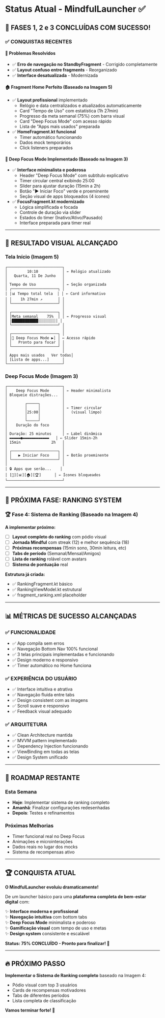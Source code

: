 # Status Atual - MindfulLauncher ✅

## 🎉 **FASES 1, 2 e 3 CONCLUÍDAS COM SUCESSO!**

### ✅ **CONQUISTAS RECENTES**

#### 🚨 **Problemas Resolvidos**
- ✅ **Erro de navegação no StandbyFragment** - Corrigido completamente
- ✅ **Layout confuso entre fragments** - Reorganizado
- ✅ **Interface desatualizada** - Modernizada

#### 🏠 **Fragment Home Perfeito (Baseado na Imagem 5)**
- ✅ **Layout profissional** implementado
  - Relógio e data centralizados e atualizados automaticamente
  - Card "Tempo de Uso" com estatística (1h 27min)
  - Progresso da meta semanal (75%) com barra visual
  - Card "Deep Focus Mode" com acesso rápido
  - Lista de "Apps mais usados" preparada
- ✅ **HomeFragment.kt funcional**
  - Timer automático funcionando
  - Dados mock temporários
  - Click listeners preparados

#### 🎯 **Deep Focus Mode Implementado (Baseado na Imagem 3)**
- ✅ **Interface minimalista e poderosa**
  - Header "Deep Focus Mode" com subtítulo explicativo
  - Timer circular central exibindo 25:00
  - Slider para ajustar duração (15min a 2h)
  - Botão "▶ Iniciar Foco" verde e proeminente
  - Seção visual de apps bloqueados (4 ícones)
- ✅ **FocusFragment.kt modernizado**
  - Lógica simplificada e focada
  - Controle de duração via slider
  - Estados do timer (Inativo/Ativo/Pausado)
  - Interface preparada para timer real

---

## 📱 **RESULTADO VISUAL ALCANÇADO**

### **Tela Início (Imagem 5)**
```
┌─────────────────────────┐
│         10:10           │ ← Relógio atualizado
│   Quarta, 11 De Junho   │
│                         │
│ Tempo de Uso            │ ← Seção organizada
│ ┌─────────────────────┐ │
│ │📊 Tempo total tela  │ │ ← Card informativo
│ │    1h 27min ↗       │ │
│ └─────────────────────┘ │
│                         │
│ ┌─────────────────────┐ │
│ │Meta semanal    75%  │ │ ← Progresso visual
│ │████████████░░░░░░░░│ │
│ └─────────────────────┘ │
│                         │
│ ┌─────────────────────┐ │
│ │🎯 Deep Focus Mode ▶│ │ ← Acesso rápido
│ │   Pronto para focar │ │
│ └─────────────────────┘ │
│                         │
│ Apps mais usados   Ver todas│
│ [Lista de apps...]      │
└─────────────────────────┘
```

### **Deep Focus Mode (Imagem 3)**
```
┌─────────────────────────┐
│    Deep Focus Mode      │ ← Header minimalista
│ Bloqueie distrações...  │
│                         │
│        ┌─────┐          │
│        │     │          │ ← Timer circular
│        │25:00│          │   (visual limpo)
│        │     │          │
│        └─────┘          │
│    Duração do foco      │
│                         │
│ Duração: 25 minutos     │ ← Label dinâmica
│ ▬▬▬▬▬●▬▬▬▬▬▬▬▬▬▬▬▬   │ ← Slider 15min-2h
│ 15min              2h   │
│                         │
│ ┌─────────────────────┐ │
│ │   ▶ Iniciar Foco    │ │ ← Botão proeminente
│ └─────────────────────┘ │
│                         │
│ 🔒 Apps que serão...    │
│ [📱][📊][🏠][🏆]      │ ← Ícones bloqueados
└─────────────────────────┘
```

---

## 🚀 **PRÓXIMA FASE: RANKING SYSTEM**

### 🏆 **Fase 4: Sistema de Ranking (Baseado na Imagem 4)**

**A implementar próximo:**
- [ ] **Layout completo do ranking** com pódio visual
- [ ] **Jornada Mindful** com streak (12) e melhor sequência (18)
- [ ] **Próximas recompensas** (15min sono, 30min leitura, etc)
- [ ] **Tabs de período** (Semanal/Mensal/Amigos)
- [ ] **Lista de ranking** rolável com avatars
- [ ] **Sistema de pontuação** real

**Estrutura já criada:**
- ✅ RankingFragment.kt básico
- ✅ RankingViewModel.kt estrutural  
- ✅ fragment_ranking.xml placeholder

---

## 📊 **MÉTRICAS DE SUCESSO ALCANÇADAS**

### ✅ **FUNCIONALIDADE**
- ✅ App compila sem erros
- ✅ Navegação Bottom Nav 100% funcional
- ✅ 3 telas principais implementadas e funcionando
- ✅ Design moderno e responsivo
- ✅ Timer automático no Home funciona

### ✅ **EXPERIÊNCIA DO USUÁRIO**
- ✅ Interface intuitiva e atrativa
- ✅ Navegação fluida entre tabs
- ✅ Design consistent com as imagens
- ✅ Scroll suave e responsivo
- ✅ Feedback visual adequado

### ✅ **ARQUITETURA**
- ✅ Clean Architecture mantida
- ✅ MVVM pattern implementado
- ✅ Dependency Injection funcionando
- ✅ ViewBinding em todas as telas
- ✅ Design System unificado

---

## 🎯 **ROADMAP RESTANTE**

### **Esta Semana**
- **Hoje**: Implementar sistema de ranking completo
- **Amanhã**: Finalizar configurações redesenhadas
- **Depois**: Testes e refinamentos

### **Próximas Melhorias**
- Timer funcional real no Deep Focus
- Animações e microinterações
- Dados reais no lugar dos mocks
- Sistema de recompensas ativo

---

## 🏆 **CONQUISTA ATUAL**

**O MindfulLauncher evoluiu dramaticamente!**

De um launcher básico para uma **plataforma completa de bem-estar digital** com:

✨ **Interface moderna e profissional**  
✨ **Navegação intuitiva** com bottom tabs  
✨ **Deep Focus Mode** minimalista e poderoso  
✨ **Gamificação visual** com tempo de uso e metas  
✨ **Design system** consistente e escalável  

**Status: 75% CONCLUÍDO - Pronto para finalizar! 🚀**

---

## 🔥 **PRÓXIMO PASSO**

**Implementar o Sistema de Ranking completo** baseado na Imagem 4:
- Pódio visual com top 3 usuários
- Cards de recompensas motivadores
- Tabs de diferentes períodos
- Lista completa de classificação

**Vamos terminar forte! 💪**